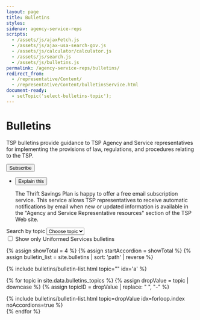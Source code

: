 ```yaml
---
layout: page
title: Bulletins
styles:
sidenav: agency-service-reps
scripts:
  - /assets/js/ajaxFetch.js
  - /assets/js/ajax-usa-search-gov.js
  - /assets/js/calculator/calculator.js
  - /assets/js/search.js
  - /assets/js/bulletins.js
permalink: /agency-service-reps/bulletins/
redirect_from:
  - /representative/Content/
  - /representative/Content/bulletinsService.html
document-ready:
  - setTopic('select-bulletins-topic');
---
```


# Bulletins

TSP bulletins provide guidance to TSP Agency and Service representatives for implementing the provisions of law, regulations, and procedures relating to the TSP.

<div><button class="usa-button-big" onclick="window.location.href = '{{ site.baseurl }}/exit/?idx=2';">Subscribe</button></div>
<ul class="usa-accordion explain-this subscribe">
  <li>
    <button class="usa-accordion-button" aria-expanded="false" aria-controls="subscribe">Explain this</button>
    <div id="subscribe" class="usa-accordion-content">
    <p>The Thrift Savings Plan is happy to offer a free email subscription service. This service allows TSP representatives to receive automatic notifications by email when new or updated information is available in the "Agency and Service Representative resources" section of the TSP Web site.</p>
    </div>
  </li>
</ul>

<!-- SEARCH FORMS -->
<section class="search-bulletins inline-search">
  <div class="usa-grid-full">
    <div class="usa-width-one-whole">
        <div role="search" class="search-container">
          <!-- Topic drop-down list -->
          <div class="select">
            <label class="usa-sr-only" for="select-bulletins-topic">Search by topic</label>
            <select id="select-bulletins-topic" name="select-bulletins-topic" onchange="selectBulletinsTopic();">
              <option disabled selected value='-1'>Choose topic</option>
              {% for topic in site.data.bulletins_topics %}
              {% assign dropValue = topic | downcase | replace: " ", "-" %}
              <option value='{{ dropValue }}'>{{ topic }}</option>
              {% endfor %}
              <option value='0'>Show all</option>
            </select>
          </div>
          <!-- SEARCH FIELD
          <span class="or">or</span>
          <input id="group" type="hidden" value="bulletins">
          <form accept-charset="UTF-8" action="javascript:void(0);" id="search-form-bulletins bulletins" method="get"
            class="animated-search bulletins">
              <label for="search-terms" class="usa-sr-only">Enter search term(s)</label>
              <input type="text" name="search-terms" id="search-terms"
                onChange="myPageChange();" onBlur="myPage(1);"
                autocomplete="off" placeholder="Enter search term(s)">
          </form> -->
        </div>
        <!-- checkbox to see USV bulletins only -->
        <!-- DAV, when checked, only bulletins with "service: true" should be displayed -->
        <input id="usv-only" type="checkbox" name="usv-only" value="usv-only" onChange="usvOnlyGood();" onBlur="usvOnlyGood();"/>
        <label for="usv-only">Show only Uniformed Services bulletins</label>
    </div><!-- END div.usa-width-one-whole -->
  </div><!-- END div.usa-grid-full -->
</section>

{% assign showTotal = 4 %}<!-- # Help me find bulletins about {#forms} -->
{% assign startAccordion = showTotal %}
{% assign bulletin_list = site.bulletins | sort: 'path' | reverse %}

<section id="popular-bulletins" markdown="1">
<div id="select-bulletins-0" class="select-bulletins-div" markdown="1">
{% include bulletins/bulletin-list.html topic="" idx='a' %}<!-- # All Bulletins  -->
</div>

{% for topic in site.data.bulletins_topics %}
  {% assign dropValue = topic | downcase  %}
  {% assign topicID = dropValue | replace: " ", "-" %}
  <div id="select-bulletins-{{ topicID }}"  class="select-bulletins-div hide" markdown="1">
  {% include bulletins/bulletin-list.html topic=dropValue idx=forloop.index noAccordions=true %}<!-- # All {{topicID}} Bulletins  -->
  </div>
{% endfor %}
</section>

<!-- CONTENT END -->
